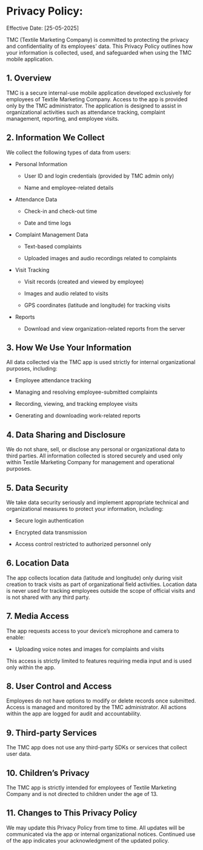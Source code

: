 # Privacy Policy:
Effective Date: [25-05-2025]

TMC (Textile Marketing Company) is committed to protecting the privacy and confidentiality of its employees' data. This Privacy Policy outlines how your information is collected, used, and safeguarded when using the TMC mobile application.

## 1. Overview
TMC is a secure internal-use mobile application developed exclusively for employees of Textile Marketing Company. Access to the app is provided only by the TMC administrator. The application is designed to assist in organizational activities such as attendance tracking, complaint management, reporting, and employee visits.

## 2. Information We Collect
We collect the following types of data from users:

-  Personal Information

    - User ID and login credentials (provided by TMC admin only)

    - Name and employee-related details

-  Attendance Data

    -  Check-in and check-out time

    -  Date and time logs

-  Complaint Management Data

    -  Text-based complaints

    -  Uploaded images and audio recordings related to complaints

-  Visit Tracking

    -  Visit records (created and viewed by employee)

    -  Images and audio related to visits

    -  GPS coordinates (latitude and longitude) for tracking visits

-  Reports

    -  Download and view organization-related reports from the server

## 3. How We Use Your Information
All data collected via the TMC app is used strictly for internal organizational purposes, including:

 - Employee attendance tracking

 - Managing and resolving employee-submitted complaints

 - Recording, viewing, and tracking employee visits

 - Generating and downloading work-related reports

## 4. Data Sharing and Disclosure
We do not share, sell, or disclose any personal or organizational data to third parties. All information collected is stored securely and used only within Textile Marketing Company for management and operational purposes.

## 5. Data Security
We take data security seriously and implement appropriate technical and organizational measures to protect your information, including:

 - Secure login authentication

 - Encrypted data transmission

 - Access control restricted to authorized personnel only

## 6. Location Data
The app collects location data (latitude and longitude) only during visit creation to track visits as part of organizational field activities. Location data is never used for tracking employees outside the scope of official visits and is not shared with any third party.

## 7. Media Access
The app requests access to your device’s microphone and camera to enable:

 - Uploading voice notes and images for complaints and visits

This access is strictly limited to features requiring media input and is used only within the app.

## 8. User Control and Access
Employees do not have options to modify or delete records once submitted. Access is managed and monitored by the TMC administrator. All actions within the app are logged for audit and accountability.

## 9. Third-party Services
The TMC app does not use any third-party SDKs or services that collect user data.

## 10. Children’s Privacy
The TMC app is strictly intended for employees of Textile Marketing Company and is not directed to children under the age of 13.

## 11. Changes to This Privacy Policy
We may update this Privacy Policy from time to time. All updates will be communicated via the app or internal organizational notices. Continued use of the app indicates your acknowledgment of the updated policy.
